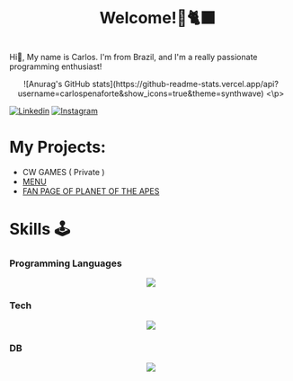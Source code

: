 <!--título-->
<div id="user-content-toc">
  <ul align="center">
    <summary><h1 style="display: inline-block">Welcome!🫠🐈‍⬛</h1></summary>
</div>

<!--About me-->
<p>
  Hi👋, My name is Carlos. I'm from Brazil, and I'm a really passionate programming enthusiast!
</p>

<!--Porfolio-->
<p align="center">
  ![Anurag's GitHub stats](https://github-readme-stats.vercel.app/api?username=carlospenaforte&show_icons=true&theme=synthwave)
<\p>
  
<!--Social-->
[![Linkedin](https://img.shields.io/badge/LinkedIn-0077B5?style=for-the-badge&logo=linkedin&logoColor=white)](linkedin.com/in/carlos-eduardo-freitas-43761522a/)
[![Instagram](https://img.shields.io/badge/Instagram-E4405F?style=for-the-badge&logo=instagram&logoColor=white)](https://www.instagram.com/carlospenaforte/)

<!--Projects-->
# My Projects:
- CW GAMES ( Private )
- [MENU](https://github.com/carlospenaforte/menu_cardapio)
- [FAN PAGE OF PLANET OF THE APES](https://github.com/carlospenaforte/planet-of-the-apes)

<!--Skills-->
# Skills 🕹️

### Programming Languages
<p align="center">
  <a href="https://skillicons.dev">
    <img src="https://skillicons.dev/icons?i=html,css,js,cs,py" />
  </a>
</p>

### Tech
<p align="center"> 
  <a href="https://skillicons.dev">
    <img src="https://skillicons.dev/icons?i=django,aws,bootstrap,fastapi,git,github,unity,pycharm,vscode" />
  </a>
</p>

### DB
<p align="center"> 
  <a href="https://skillicons.dev">
    <img src="https://skillicons.dev/icons?i=sqlite,mysql,postgresql" />
  </a>
</p>
